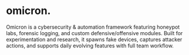 # omicron.
Omicron is a cybersecurity &amp; automation framework featuring honeypot labs, forensic logging, and custom defensive/offensive modules. Built for experimentation and research, it spawns fake devices, captures attacker actions, and supports daily evolving features with full team workflow.
